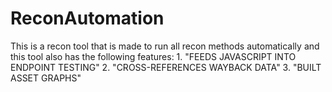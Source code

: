 # ReconAutomation
This is a recon tool that is made to run all recon methods automatically and this tool also has the following features: 1. "FEEDS JAVASCRIPT INTO ENDPOINT TESTING" 2. "CROSS-REFERENCES WAYBACK DATA" 3. "BUILT ASSET GRAPHS"
